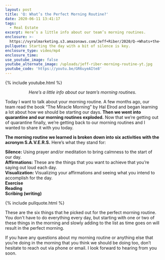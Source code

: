 ```yaml
---
layout: post
title: 'Q: What’s the Perfect Morning Routine?'
date: 2020-06-11 13:41:17
tags:
  - Real Estate
excerpt: Here’s a little info about our team’s morning routines.
enclosure: >-
  https://vyralmarketing.s3.amazonaws.com/Jeff+Riber/2020/Q-+Whats+the+Perfect+Morning+Routine_.mp4
pullquote: Starting the day with a bit of silence is key.
enclosure_type: video/mp4
enclosure_time:
use_youtube_image: false
youtube_alternate_image: /uploads/jeff-riber-morning-routine-yt.jpg
youtube_code: 'https://youtu.be/GR6uyeAIte8'
---
```


{% include youtube.html %}

<p style="text-align: center;"><em>Here’s a little info about our team’s morning routines.</em></p>

Today I want to talk about your morning routine. A few months ago, our team read the book “The Miracle Morning” by Hal Elrod and began learning a lot about how we should be starting our days. **Then we went into quarantine and our morning routines exploded.** Now that we’re getting out of quarantine finally, we’re getting back to our morning routines and I wanted to share it with you today.

**The morning routine we learned is broken down into six activities with the acronym S.A.V.E.R.S.** Here’s what they stand for:

**Silence:** Using prayer and/or meditation to bring calmness to the start of our day.<br>**Affirmations:** These are the things that you want to achieve that you’re saying out loud each day.<br>**Visualization:** Visualizing your affirmations and seeing what you intend to accomplish for the day.<br>**Exercise**<br>**Reading**<br>**Scribing (writing)**

{% include pullquote.html %}

These are the six things that he picked out for the perfect morning routine. You don't have to do everything every day, but starting with one or two of these things in the morning and slowly adding to the list as time goes on will result in the perfect morning.

If you have any questions about my morning routine or anything else that you’re doing in the morning that you think we should be doing too, don’t hesitate to reach out via phone or email. I look forward to hearing from you soon.